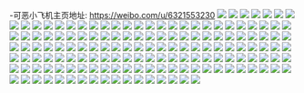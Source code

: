 -可恶小飞机主页地址: https://weibo.com/u/6321553230 
![](https://wx4.sinaimg.cn/mw2000/006TOALYly1h9hlc15jbaj319j1nv4bq.jpg) 
![](https://wx4.sinaimg.cn/mw2000/006TOALYly1h9hlc1io09j30rs0y70xp.jpg) 
![](https://wx4.sinaimg.cn/mw2000/006TOALYly1h9gyfvg6ddj32c03407wl.jpg) 
![](https://wx4.sinaimg.cn/mw2000/006TOALYly1h9gyf4udqbj30s2105tk2.jpg) 
![](https://wx4.sinaimg.cn/mw2000/006TOALYly1h9gyfjt3w2j30ta1401bm.jpg) 
![](https://wx4.sinaimg.cn/mw2000/006TOALYly1h9gyhbxh30j32c03401kz.jpg) 
![](https://wx4.sinaimg.cn/mw2000/006TOALYly1h9gyf7cs46j32c02w3u0z.jpg) 
![](https://wx4.sinaimg.cn/mw2000/006TOALYly1h9gyfblzy6j32c02iunpe.jpg) 
![](https://wx4.sinaimg.cn/mw2000/006TOALYly1h9gyfidf2oj32c0340b2b.jpg) 
![](https://wx4.sinaimg.cn/mw2000/006TOALYly1h9gyfq4q2nj32c0340b2c.jpg) 
![](https://wx4.sinaimg.cn/mw2000/006TOALYly1h8svxt4gddj30jk0jsdi6.jpg) 
![](https://wx4.sinaimg.cn/mw2000/006TOALYly1h8bqrcygn0j32c02qa1kz.jpg) 
![](https://wx4.sinaimg.cn/mw2000/006TOALYly1h8bqrredl4j32c034p1l0.jpg) 
![](https://wx4.sinaimg.cn/mw2000/006TOALYly1h8bqs6z7q8j32c02ubu0y.jpg) 
![](https://wx4.sinaimg.cn/mw2000/006TOALYly1h8bqru7ledj32c0340qv5.jpg) 
![](https://wx4.sinaimg.cn/mw2000/006TOALYly1h8bqresjrcj31400u0e0z.jpg) 
![](https://wx4.sinaimg.cn/mw2000/006TOALYly1h8bqrielw8j31s436cb2a.jpg) 
![](https://wx4.sinaimg.cn/mw2000/006TOALYly1h7f40zue5dj326z2agx6r.jpg) 
![](https://wx4.sinaimg.cn/mw2000/006TOALYly1h7f417z3cij329n287kjn.jpg) 
![](https://wx4.sinaimg.cn/mw2000/006TOALYly1h7f43s5ao5j30uu0u0aov.jpg) 
![](https://wx4.sinaimg.cn/mw2000/006TOALYly1h7f446je8ij30ty0xmnab.jpg) 
![](https://wx4.sinaimg.cn/mw2000/006TOALYly1h7by1qx7i2j30wi1yce81.jpg) 
![](https://wx4.sinaimg.cn/mw2000/006TOALYly1h771q48c2fj32c0340e1f.jpg) 
![](https://wx4.sinaimg.cn/mw2000/006TOALYly1h771rxaanyj32c0340ty2.jpg) 
![](https://wx4.sinaimg.cn/mw2000/006TOALYly1h771qu436mj32c02ptkjn.jpg) 
![](https://wx4.sinaimg.cn/mw2000/006TOALYly1h771s7bvgrj30vf15hnel.jpg) 
![](https://wx4.sinaimg.cn/mw2000/006TOALYly1h6tpj43zg1j32yd28yh4o.jpg) 
![](https://wx4.sinaimg.cn/mw2000/006TOALYly1h6tnwj98q4j324z2itnpg.jpg) 
![](https://wx4.sinaimg.cn/mw2000/006TOALYly1h6tnwdocmaj323h2bbhdv.jpg) 
![](https://wx4.sinaimg.cn/mw2000/006TOALYly1h6tpl29f62j30uo13t47n.jpg) 
![](https://wx4.sinaimg.cn/mw2000/006TOALYly1h6tnwombcgj32c0340qv6.jpg) 
![](https://wx4.sinaimg.cn/mw2000/006TOALYly1h6tpignynvj315o1qn7fo.jpg) 
![](https://wx4.sinaimg.cn/mw2000/006TOALYly1h6pchrc0ptj30t30w6jw0.jpg) 
![](https://wx4.sinaimg.cn/mw2000/006TOALYly1h5l97g61w9j30nc0q37b2.jpg) 
![](https://wx4.sinaimg.cn/mw2000/006TOALYly1h5l96k9a38j32yd2bju0z.jpg) 
![](https://wx4.sinaimg.cn/mw2000/006TOALYly1h5l96adw64j32xs22f4qr.jpg) 
![](https://wx4.sinaimg.cn/mw2000/006TOALYly1h5l96sc78pj30sp0qi7eh.jpg) 
![](https://wx4.sinaimg.cn/mw2000/006TOALYly1h5l96rc1d5j32b22j51kz.jpg) 
![](https://wx4.sinaimg.cn/mw2000/006TOALYly1h5l95yuqagj315o2zi1ky.jpg) 
![](https://wx4.sinaimg.cn/mw2000/006TOALYly1h5l966ykl4j32aa2hr1ky.jpg) 
![](https://wx4.sinaimg.cn/mw2000/006TOALYly1h5l98ohbjpj31400u044o.jpg) 
![](https://wx4.sinaimg.cn/mw2000/006TOALYly1h5l98wc9vtj314h1ejk3p.jpg) 
![](https://wx4.sinaimg.cn/mw2000/006TOALYly1h4j2juyfjwj3190280e57.jpg) 
![](https://wx4.sinaimg.cn/mw2000/006TOALYly1h3siwgfzlxj32a028vhdv.jpg) 
![](https://wx4.sinaimg.cn/mw2000/006TOALYly1h3siwcthxjj32b32ezqv7.jpg) 
![](https://wx4.sinaimg.cn/mw2000/006TOALYly1h3s9p0p217j32bq2fckjn.jpg) 
![](https://wx4.sinaimg.cn/mw2000/006TOALYly1h3qep1w6qcj32yu28ahdu.jpg) 
![](https://wx4.sinaimg.cn/mw2000/006TOALYly1h3fpcxgbavj30wi10kdj6.jpg) 
![](https://wx4.sinaimg.cn/mw2000/006TOALYly1h3ewbptmzvj30tq140amy.jpg) 
![](https://wx4.sinaimg.cn/mw2000/006TOALYly1h3ewc0ge7ej30to0z3e0f.jpg) 
![](https://wx4.sinaimg.cn/mw2000/006TOALYly1h3ewc1c4y9j314q1erh9k.jpg) 
![](https://wx4.sinaimg.cn/mw2000/006TOALYly1h3eym0kxbnj31md26fqv5.jpg) 
![](https://wx4.sinaimg.cn/mw2000/006TOALYly1h31q0ztr3ij30ty11f0yl.jpg) 
![](https://wx4.sinaimg.cn/mw2000/006TOALYly1h31q112u28j32c02odkjm.jpg) 
![](https://wx4.sinaimg.cn/mw2000/006TOALYly1h31q0y9km3j32a52jk4qr.jpg) 
![](https://wx4.sinaimg.cn/mw2000/006TOALYly1h2xv5dxebrj32a82ypnpd.jpg) 
![](https://wx4.sinaimg.cn/mw2000/006TOALYly1h2xv5eufhoj32c02the81.jpg) 
![](https://wx4.sinaimg.cn/mw2000/006TOALYly1h2xv5fkbutj32c02w7e81.jpg) 
![](https://wx4.sinaimg.cn/mw2000/006TOALYly1h2xv5czcujj30t2120als.jpg) 
![](https://wx4.sinaimg.cn/mw2000/006TOALYly1h2xv5gfzn8j31qr2cju0y.jpg) 
![](https://wx4.sinaimg.cn/mw2000/006TOALYly1h2xv5hfl2aj31sc2b77wi.jpg) 
![](https://wx4.sinaimg.cn/mw2000/006TOALYly1h2s2jgxiywj30nu18swif.jpg) 
![](https://wx4.sinaimg.cn/mw2000/006TOALYly1h29hjdgqd0j32vs26r7wh.jpg) 
![](https://wx4.sinaimg.cn/mw2000/006TOALYly1h29hreaiatj30s10sfn7q.jpg) 
![](https://wx4.sinaimg.cn/mw2000/006TOALYly1h29hno2wt8j327y23ob2a.jpg) 
![](https://wx4.sinaimg.cn/mw2000/006TOALYly1h1w4czxz0pj315o2gf1ky.jpg) 
![](https://wx4.sinaimg.cn/mw2000/006TOALYly1h1w4cxhhxkj315o2jvqv5.jpg) 
![](https://wx4.sinaimg.cn/mw2000/006TOALYly1h1w4cvxe9dj315o22c7wh.jpg) 
![](https://wx4.sinaimg.cn/mw2000/006TOALYly1h1w4d10uy9j315o290hdt.jpg) 
![](https://wx4.sinaimg.cn/mw2000/006TOALYly1h1w4d342j9j315o2427wh.jpg) 
![](https://wx4.sinaimg.cn/mw2000/006TOALYly1h1w4d1tovvj315o1qi4p5.jpg) 
![](https://wx4.sinaimg.cn/mw2000/006TOALYly1h1w4emff12j30uk5pbu0y.jpg) 
![](https://wx4.sinaimg.cn/mw2000/006TOALYly1h1twaxgsvej30wi11c171.jpg) 
![](https://wx4.sinaimg.cn/mw2000/006TOALYly1h1twawtgjoj30wi12rnci.jpg) 
![](https://wx4.sinaimg.cn/mw2000/006TOALYly1h0zzxlpqwuj32ac2kcx6s.jpg) 
![](https://wx4.sinaimg.cn/mw2000/006TOALYly1h0zrxopewzj32492l44qr.jpg) 
![](https://wx4.sinaimg.cn/mw2000/006TOALYly1h0zrxtdqoij32al2o2hdv.jpg) 
![](https://wx4.sinaimg.cn/mw2000/006TOALYly1h0zry894ysj32b02cfe82.jpg) 
![](https://wx4.sinaimg.cn/mw2000/006TOALYly1h0zrxl4a8pj32c01qz7wj.jpg) 
![](https://wx4.sinaimg.cn/mw2000/006TOALYly1h0zrxv007bj31u025pu0x.jpg) 
![](https://wx4.sinaimg.cn/mw2000/006TOALYly1h0vjagvqnbj30u0190dq4.jpg) 
![](https://wx4.sinaimg.cn/mw2000/006TOALYly1h0vjah5wc1j30u01ju7jn.jpg) 
![](https://wx4.sinaimg.cn/mw2000/006TOALYly1h0vjai19ntj30u0240174.jpg) 
![](https://wx4.sinaimg.cn/mw2000/006TOALYly1h0vjahk5hxj30u01ritn3.jpg) 
![](https://wx4.sinaimg.cn/mw2000/006TOALYly1h0vjafy037j30u01eyn7y.jpg) 
![](https://wx4.sinaimg.cn/mw2000/006TOALYly1h0vjax6389j30u01vmtp3.jpg) 
![](https://wx4.sinaimg.cn/mw2000/006TOALYly1h0hl1vd6llj31m026su0x.jpg) 
![](https://wx4.sinaimg.cn/mw2000/006TOALYly1h0gjzijda8j32c02s2x6t.jpg) 
![](https://wx4.sinaimg.cn/mw2000/006TOALYly1h0gk1hy7czj32c0340u11.jpg) 
![](https://wx4.sinaimg.cn/mw2000/006TOALYly1h0gk16is4fj32c0340u10.jpg) 
![](https://wx4.sinaimg.cn/mw2000/006TOALYly1h0gjzkant6j320r2fle82.jpg) 
![](https://wx4.sinaimg.cn/mw2000/006TOALYly1h0gk0tnnkkj31251c0n5z.jpg) 
![](https://wx4.sinaimg.cn/mw2000/006TOALYly1h0gk0tcr1pj30vk14danl.jpg) 
![](https://wx4.sinaimg.cn/mw2000/006TOALYly1h0gjzmymh5j32od274qv7.jpg) 
![](https://wx4.sinaimg.cn/mw2000/006TOALYly1h04liw102rj331w28ye84.jpg) 
![](https://wx4.sinaimg.cn/mw2000/006TOALYly1gzpvdfqotnj315o29g7wh.jpg) 
![](https://wx4.sinaimg.cn/mw2000/006TOALYly1gzpvdji5etj315o2lhkjl.jpg) 
![](https://wx4.sinaimg.cn/mw2000/006TOALYly1gzpvdikmwcj315o22ib29.jpg) 
![](https://wx4.sinaimg.cn/mw2000/006TOALYly1gzpvdhnzexj315o2f2qv5.jpg) 
![](https://wx4.sinaimg.cn/mw2000/006TOALYly1gzpvdgeq0wj315o27e1kx.jpg) 
![](https://wx4.sinaimg.cn/mw2000/006TOALYly1gzpvdh0rymj315o26fb1q.jpg) 
![](https://wx4.sinaimg.cn/mw2000/006TOALYly1gzpvdf437zj315o1x3x4t.jpg) 
![](https://wx4.sinaimg.cn/mw2000/006TOALYly1gzpvdkk8pwj31s035sb2a.jpg) 
![](https://wx4.sinaimg.cn/mw2000/006TOALYly1gzpvdenzmtj315o2oqhdt.jpg) 
![](https://wx4.sinaimg.cn/mw2000/006TOALYly1gzl6pm9gegj311s13otp5.jpg) 
![](https://wx4.sinaimg.cn/mw2000/006TOALYly1gzl6pmln5nj310y140wr3.jpg) 
![](https://wx4.sinaimg.cn/mw2000/006TOALYly1gzl6pmwhe9j314013wgyt.jpg) 
![](https://wx4.sinaimg.cn/mw2000/006TOALYly1gzl6plsv0sj30xp139tij.jpg) 
![](https://wx4.sinaimg.cn/mw2000/006TOALYly1gziom6t6htj30u00zt7ed.jpg) 
![](https://wx4.sinaimg.cn/mw2000/006TOALYly1gziom46gymj30ub13qdsp.jpg) 
![](https://wx4.sinaimg.cn/mw2000/006TOALYly1gziom66elij30u1140qed.jpg) 
![](https://wx4.sinaimg.cn/mw2000/006TOALYly1gziom5w367j30u013y7ic.jpg) 
![](https://wx4.sinaimg.cn/mw2000/006TOALYly1gziom4w8ozj314012tk6f.jpg) 
![](https://wx4.sinaimg.cn/mw2000/006TOALYly1gziom4il1rj30u113malu.jpg) 
![](https://wx4.sinaimg.cn/mw2000/006TOALYly1gziom7wcabj314012fgyk.jpg) 
![](https://wx4.sinaimg.cn/mw2000/006TOALYly1gziom7iy50j30tl0vwdux.jpg) 
![](https://wx4.sinaimg.cn/mw2000/006TOALYly1gzion13my9j30u00x2nd5.jpg) 
![](https://wx4.sinaimg.cn/mw2000/006TOALYly1gzgp33kjjfj30u0140495.jpg) 
![](https://wx4.sinaimg.cn/mw2000/006TOALYly1gzgp30advgj30u014015d.jpg) 
![](https://wx4.sinaimg.cn/mw2000/006TOALYly1gzgp2ur8o7j30u014747q.jpg) 
![](https://wx4.sinaimg.cn/mw2000/006TOALYly1gzgp2g4r1vj30u0103dnk.jpg) 
![](https://wx4.sinaimg.cn/mw2000/006TOALYly1gzgp2povy9j30u00w2dls.jpg) 
![](https://wx4.sinaimg.cn/mw2000/006TOALYly1gzgp2sk2a3j30u00udk04.jpg) 
![](https://wx4.sinaimg.cn/mw2000/006TOALYly1gzgp2oi5h7j30u013r7g6.jpg) 
![](https://wx4.sinaimg.cn/mw2000/006TOALYly1gzgp2k26zcj30u011hdst.jpg) 
![](https://wx4.sinaimg.cn/mw2000/006TOALYly1gzgp2lwpycj30u014c7hp.jpg) 
![](https://wx4.sinaimg.cn/mw2000/006TOALYly1gz90ah25ggj30u013g0xq.jpg) 
![](https://wx4.sinaimg.cn/mw2000/006TOALYly1gz1ymo7t6uj30u01asafb.jpg) 
![](https://wx4.sinaimg.cn/mw2000/006TOALYly1h5xuh1b5u6j30pt0r3n7r.jpg) 
![](https://wx4.sinaimg.cn/mw2000/006TOALYly1gyy73kbdn7j30n00u1k1j.jpg) 
![](https://wx4.sinaimg.cn/mw2000/006TOALYly1gz22fp019kj32c0340b2b.jpg) 
![](https://wx4.sinaimg.cn/mw2000/006TOALYly1gyw58qv7p5j315o22d7w7.jpg) 
![](https://wx4.sinaimg.cn/mw2000/006TOALYly1gyw58t1wc0j30xc35wnpd.jpg) 
![](https://wx4.sinaimg.cn/mw2000/006TOALYly1gyw58rep1nj315o1z51j2.jpg) 
![](https://wx4.sinaimg.cn/mw2000/006TOALYly1gyw58tmfyqj315o1sn7w3.jpg) 
![](https://wx4.sinaimg.cn/mw2000/006TOALYly1gyw58v06upj30xc2fp7wh.jpg) 
![](https://wx4.sinaimg.cn/mw2000/006TOALYly1gyw58s38gxj30xc3eg1kx.jpg) 
![](https://wx4.sinaimg.cn/mw2000/006TOALYly1gyw58u7r3oj30xc2304qp.jpg) 
![](https://wx4.sinaimg.cn/mw2000/006TOALYly1gyw58vxwl3j30xc3pc1ky.jpg) 
![](https://wx4.sinaimg.cn/mw2000/006TOALYly1gyw58whiuhj30u02i0qqh.jpg) 
![](https://wx4.sinaimg.cn/mw2000/006TOALYly1gyw58xmr55j30u07424qq.jpg) 
![](https://wx4.sinaimg.cn/mw2000/006TOALYly1gyt7pxft7dj33402c0qv8.jpg) 
![](https://wx4.sinaimg.cn/mw2000/006TOALYly1gyt6hs07k6j30u011uk4w.jpg) 
![](https://wx4.sinaimg.cn/mw2000/006TOALYly1gyt6hrennyj31b80y51gz.jpg) 
![](https://wx4.sinaimg.cn/mw2000/006TOALYly1gyt6howl6uj30u012cjyl.jpg) 
![](https://wx4.sinaimg.cn/mw2000/006TOALYly1gysslfhot3j32351tmu0x.jpg) 
![](https://wx4.sinaimg.cn/mw2000/006TOALYly1gyt6hsjrg2j30n00rgak6.jpg) 
![](https://wx4.sinaimg.cn/mw2000/006TOALYly1gyeqqniysyj31qq2aw1ka.jpg) 
![](https://wx4.sinaimg.cn/mw2000/006TOALYly1gyeqqo8i2rj31rf2bw1kx.jpg) 
